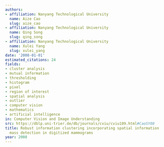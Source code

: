 ```yaml
---
authors:
- affiliation: Nanyang Technological University
  name: Aize Cao
  slug: aize_cao
- affiliation: Nanyang Technological University
  name: Qing Song
  slug: qing_song
- affiliation: Nanyang Technological University
  name: Xulei Yang
  slug: xulei_yang
date: '2008-01-01'
estimated_citations: 24
fields:
- cluster analysis
- mutual information
- thresholding
- histogram
- pixel
- region of interest
- spatial analysis
- outlier
- computer vision
- mathematics
- artificial intelligence
in: Computer Vision and Image Understanding
src: https://dblp.uni-trier.de/db/journals/cviu/cviu109.html#CaoSY08
title: Robust information clustering incorporating spatial information for breast
  mass detection in digitized mammograms
year: 2008
---
```

